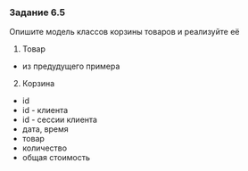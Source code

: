 ### Задание 6.5

Опишите модель классов корзины товаров и реализуйте её

1. Товар
- из предудущего примера
2. Корзина
- id
- id - клиента
- id - сессии клиента
- дата, время
- товар
- количество
- общая стоимость